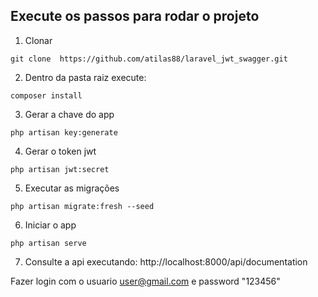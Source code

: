 ##  Execute os passos para rodar o projeto

1. Clonar
```
git clone  https://github.com/atilas88/laravel_jwt_swagger.git
```
2. Dentro da pasta raiz execute:
```
composer install
```
3. Gerar a chave do app
```
php artisan key:generate
```
4. Gerar o token jwt
```
php artisan jwt:secret
```
5. Executar as migrações
```
php artisan migrate:fresh --seed
```
6. Iniciar o app
```
php artisan serve
```
7. Consulte a api executando:
http://localhost:8000/api/documentation

Fazer login com o usuario user@gmail.com e password "123456"

